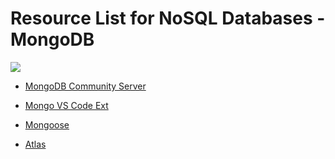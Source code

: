 # Resource List for NoSQL Databases - MongoDB

<img src="https://encrypted-tbn0.gstatic.com/images?q=tbn%3AANd9GcTqJxq557JIe5VBocJn5zcd36Bb8a4tpnIftg&usqp=CAU">

- [MongoDB Community Server](https://www.mongodb.com/try/download/community)

- [Mongo VS Code Ext](https://marketplace.visualstudio.com/items?itemName=mongodb.mongodb-vscode)

- [Mongoose](https://mongoosejs.com/docs/)

- [Atlas](https://www.mongodb.com/cloud/atlas)
